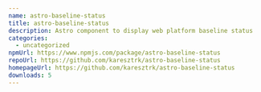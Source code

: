 ```yaml
---
name: astro-baseline-status
title: astro-baseline-status
description: Astro component to display web platform baseline status
categories:
  - uncategorized
npmUrl: https://www.npmjs.com/package/astro-baseline-status
repoUrl: https://github.com/karesztrk/astro-baseline-status
homepageUrl: https://github.com/karesztrk/astro-baseline-status
downloads: 5
---
```

